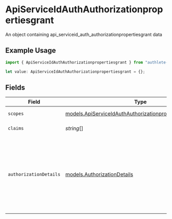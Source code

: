 # ApiServiceIdAuthAuthorizationpropertiesgrant

An object containing api_serviceid_auth_authorizationpropertiesgrant data

## Example Usage

```typescript
import { ApiServiceIdAuthAuthorizationpropertiesgrant } from "authlete-typescript-sdk/models";

let value: ApiServiceIdAuthAuthorizationpropertiesgrant = {};
```

## Fields

| Field                                                                                                                                                                                                             | Type                                                                                                                                                                                                              | Required                                                                                                                                                                                                          | Description                                                                                                                                                                                                       |
| ----------------------------------------------------------------------------------------------------------------------------------------------------------------------------------------------------------------- | ----------------------------------------------------------------------------------------------------------------------------------------------------------------------------------------------------------------- | ----------------------------------------------------------------------------------------------------------------------------------------------------------------------------------------------------------------- | ----------------------------------------------------------------------------------------------------------------------------------------------------------------------------------------------------------------- |
| `scopes`                                                                                                                                                                                                          | [models.ApiServiceIdAuthAuthorizationpropertiesgrantScope](../models/apiserviceidauthauthorizationpropertiesgrantscope.md)[]                                                                                      | :heavy_minus_sign:                                                                                                                                                                                                | An array of scopes items                                                                                                                                                                                          |
| `claims`                                                                                                                                                                                                          | *string*[]                                                                                                                                                                                                        | :heavy_minus_sign:                                                                                                                                                                                                | The claims associated with the Grant.<br/>                                                                                                                                                                        |
| `authorizationDetails`                                                                                                                                                                                            | [models.AuthorizationDetails](../models/authorizationdetails.md)                                                                                                                                                  | :heavy_minus_sign:                                                                                                                                                                                                | The authorization details. This represents the value of the `authorization_details`<br/>request parameter in the preceding device authorization request which is defined in<br/>"OAuth 2.0 Rich Authorization Requests".<br/> |